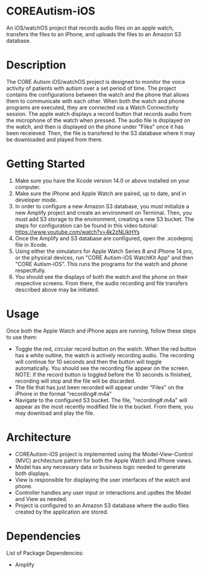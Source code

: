 # COREAutism-iOS
An iOS/watchOS project that records audio files on an apple watch, transfers the files to an iPhone, and uploads the files to an Amazon S3 database. 

# Description
The CORE Autism iOS/watchOS project is designed to monitor the voice activity of patients with autism over a set period of time.
The project contains the configurations between the watch and the phone that allows them to communicate with each other.
When both the watch and phone programs are executed, they are connected via a Watch Connectivity session. The apple watch displays a record button that records audio from the microphone of the watch when pressed. The audio file is displayed on the watch, and then is displayed on the phone under "Files" once it has been receieved. Then, the file is transfered to the S3 database where it may be downloaded and played from there.

# Getting Started
1. Make sure you have the Xcode version 14.0 or above installed on your computer.
2. Make sure the iPhone and Apple Watch are paired, up to date, and in developer mode.
3. In order to configure a new Amazon S3 database, you must initialize a new Amplify project and create an environment on Terminal. Then, you must add S3 storage to the environment, creating a new S3 bucket.
The steps for configuration can be found in this video tutorial: https://www.youtube.com/watch?v=4k2zNLIkHYs
4. Once the Amplify and S3 database are configured, open the .xcodeproj file in Xcode.
5. Using either the simulators for Apple Watch Series 8 and iPhone 14 pro, or the physical devices, run "CORE Autism-iOS WatchKit App" and then "CORE Autism-iOS". This runs the programs for the watch and phone respectfully.
6. You should see the displays of both the watch and the phone on their respective screens. From there, the audio recording and file transfers described above may be initiated.

# Usage
Once both the Apple Watch and iPhone apps are running, follow these steps to use them:

- Toggle the red, circular record button on the watch. When the red button has a white outline, the watch is actively recording audio. The recording will continue for 10 seconds and then the button will toggle automatically. You should see the recording file appear on the screen. NOTE: if the record button is toggled before the 10 seconds is finished, recording will stop and the file will be discarded.
- The file that has just been recorded will appear under "Files" on the iPhone in the format "recording#.m4a"
- Navigate to the configured S3 bucket. The file, "recording#.m4a" will appear as the most recently modified file in the bucket. From there, you may download and play the file.

# Architecture 
- COREAutism-iOS project is implemented using the Model-View-Control (MVC) architecture pattern for both the Apple Watch and iPhone views.
- Model has any necessary data or business logic needed to generate both displays.
- View is responsible for displaying the user interfaces of the watch and phone.
- Controller handles any user input or interactions and updtes the Model and View as needed.
- Project is configured to an Amazon S3 database where the audio files created by the application are stored.

# Dependencies 
List of Package Dependencies:
- Amplify

